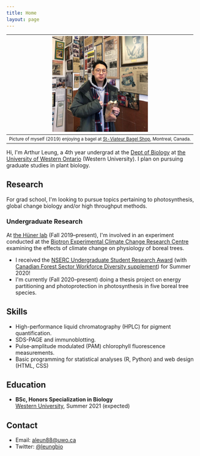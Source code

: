 ```yaml
---
title: Home
layout: page
---
```


| <img src="/assets/portrait.jpg" style="margin-left: auto; margin-right: auto; max-width: 250px"/> |
|:---:|
| <small>Picture of myself (2019) enjoying a bagel at [St-Viateur Bagel Shop](https://www.stviateurbagel.com/), Montreal, Canada.</small> |

Hi, I'm Arthur Leung, a 4th year undergrad at the [Dept of Biology][biology] at [the University of Western Ontario][western] (Western University). I plan on pursuing graduate studies in plant biology.

[biology]: https://www.uwo.ca/biology/
[western]: https://www.uwo.ca/

## Research

For grad school, I'm looking to pursue topics pertaining to photosynthesis, global change biology and/or high throughput methods.

### Undergraduate Research

At [the Hüner lab][huner] (Fall 2019–present), I'm involved in an experiment conducted at the [Biotron Experimental Climate Change Research Centre][biotron] examining the effects of climate change on physiology of boreal trees.

- I received the [NSERC Undergraduate Student Research Award][usra] (with [Canadian Forest Sector Workforce Diversity supplement][cfs-supp]) for Summer 2020!
- I'm currently (Fall 2020–present) doing a thesis project on energy partitioning and photoprotection in photosynthesis in five boreal tree species.

[huner]: https://www.uwo.ca/biology/directory/faculty/huner.html
[biotron]: https://www.uwo.ca/sci/research/biotron/
[usra]: https://www.nserc-crsng.gc.ca/students-etudiants/ug-pc/usra-brpc_eng.asp
[cfs-supp]: https://www.nserc-crsng.gc.ca/Students-Etudiants/UG-PC/Forest-Forest_eng.asp

## Skills

- High-performance liquid chromatography (HPLC) for pigment quantification.
- SDS-PAGE and immunoblotting.
- Pulse‐amplitude modulated (PAM) chlorophyll fluorescence measurements.
- Basic programming for statistical analyses (R, Python) and web design (HTML, CSS)

## Education

- **BSc, Honors Specialization in Biology**<br>[Western University][western], Summer 2021 (expected)

## Contact

- Email: [aleun88@uwo.ca](mailto:aleun88@uwo.ca)
- Twitter: [@leungbio](https://twitter.com/leungbio)
